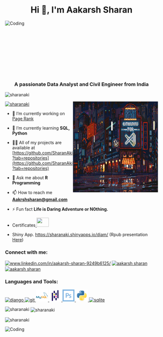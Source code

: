 <h1 align="center">Hi 👋, I'm Aakarsh Sharan</h1>
<img   alt="Coding" width = "1000" height = "200" align = "right" src="https://github.com/SharanAki/SharanAki/blob/main/as.jpg">
<h3 align="center">A passionate Data Analyst and Civil Engineer from India</h3>


<p align="left"> <img src="https://komarev.com/ghpvc/?username=sharanaki&label=Profile%20views&color=0e75b6&style=flat" alt="sharanaki" /> </p>

<a href = "https://sprkl.dev/top-vs-code-extensions-for-developers/"><img   alt="Coding" width = "280" height = "300" align = "right" src="https://github.com/SharanAki/SharanAki/blob/main/gitduck-vs-code-extensions-animation-opt.gif"></a>

<p align="left"> <a href="https://github.com/ryo-ma/github-profile-trophy"><img src="https://github-profile-trophy.vercel.app/?username=sharanaki" alt="sharanaki" /></a> </p>

- 🔭 I’m currently working on [Page Rank](https://github.com/SharanAki/Page-Rank)

- 🌱 I’m currently learning **SQL, Python**

- 👨‍💻 All of my projects are available at [https://github.com/SharanAki?tab=repositories](https://github.com/SharanAki?tab=repositories)

- 💬 Ask me about **R Programming**

- 📫 How to reach me **Aakrshsharan@gmail.com**

- ⚡ Fun fact **Life is Daring Adventure or N0thing.**
-  Certificates<a href ="https://github.com/SharanAki/Certificates/tree/main/Certificate" > <img width = "40" height = "30"  src="https://moein.video/wp-content/uploads/2022/05/license-GIF-Certificate-Royalty-Free-Animated-Icon-350px-after-effects-project.gif"  /></a>
-  Shiny App. https://sharanaki.shinyapps.io/diam/ (Rpub presentation <a href ="https://rpubs.com/Sharan/PredictingDiamondPrice">Here</a>)

<h3 align="left">Connect with me:</h3>
<p align="left">
<a href="https://linkedin.com/in/www.linkedin.com/in/aakarsh-sharan-9249b6125/" target="blank"><img align="center" src="https://raw.githubusercontent.com/rahuldkjain/github-profile-readme-generator/master/src/images/icons/Social/linked-in-alt.svg" alt="www.linkedin.com/in/aakarsh-sharan-9249b6125/" height="30" width="40" /></a>
<a href="https://fb.com/aakarsh sharan" target="blank"><img align="center" src="https://raw.githubusercontent.com/rahuldkjain/github-profile-readme-generator/master/src/images/icons/Social/facebook.svg" alt="aakarsh sharan" height="30" width="40" /></a>
<a href="https://instagram.com/aakarsh sharan" target="blank"><img align="center" src="https://raw.githubusercontent.com/rahuldkjain/github-profile-readme-generator/master/src/images/icons/Social/instagram.svg" alt="aakarsh sharan" height="30" width="40" /></a>
</p>

<h3 align="left">Languages and Tools:</h3>
<p align="left"> <a href="https://www.djangoproject.com/" target="_blank" rel="noreferrer"> <img src="https://cdn.worldvectorlogo.com/logos/django.svg" alt="django" width="40" height="40"/> </a> <a href="https://git-scm.com/" target="_blank" rel="noreferrer"> <img src="https://www.vectorlogo.zone/logos/git-scm/git-scm-icon.svg" alt="git" width="40" height="40"/> </a> <a href="https://www.mysql.com/" target="_blank" rel="noreferrer"> <img src="https://raw.githubusercontent.com/devicons/devicon/master/icons/mysql/mysql-original-wordmark.svg" alt="mysql" width="40" height="40"/> </a> <a href="https://pandas.pydata.org/" target="_blank" rel="noreferrer"> <img src="https://raw.githubusercontent.com/devicons/devicon/2ae2a900d2f041da66e950e4d48052658d850630/icons/pandas/pandas-original.svg" alt="pandas" width="40" height="40"/> </a> <a href="https://www.photoshop.com/en" target="_blank" rel="noreferrer"> <img src="https://raw.githubusercontent.com/devicons/devicon/master/icons/photoshop/photoshop-line.svg" alt="photoshop" width="40" height="40"/> </a> <a href="https://www.python.org" target="_blank" rel="noreferrer"> <img src="https://raw.githubusercontent.com/devicons/devicon/master/icons/python/python-original.svg" alt="python" width="40" height="40"/> </a> <a href="https://www.sqlite.org/" target="_blank" rel="noreferrer"> <img src="https://www.vectorlogo.zone/logos/sqlite/sqlite-icon.svg" alt="sqlite" width="40" height="40"/> </a> </p>

<p><img align="left" src="https://github-readme-stats.vercel.app/api/top-langs?username=sharanaki&show_icons=true&locale=en&layout=compact" alt="sharanaki" /></p>

<p>&nbsp;<img align="center" src="https://github-readme-stats.vercel.app/api?username=sharanaki&show_icons=true&theme=tokyonight&locale=en" alt="sharanaki" /></p>

<p><img align="center" src="https://github-readme-streak-stats.herokuapp.com/?user=sharanaki&" alt="sharanaki" /></p>
<img   alt="Coding" width = "1000" height = "50" class = "center" src="https://caccioppoli.com/Gif%20linee%20animate/Spinning_line.gif"> 
